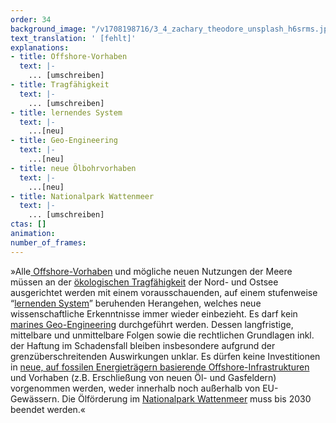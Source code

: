 ```yaml
---
order: 34
background_image: "/v1708198716/3_4_zachary_theodore_unsplash_h6srms.jpg#4cd4ff"
text_translation: ' [fehlt]'
explanations:
- title: Offshore-Vorhaben
  text: |-
    ... [umschreiben]
- title: Tragfähigkeit
  text: |-
    ... [umschreiben]
- title: lernendes System
  text: |-
    ...[neu]
- title: Geo-Engineering
  text: |-
    ...[neu]
- title: neue Ölbohrvorhaben
  text: |-
    ...[neu]
- title: Nationalpark Wattenmeer
  text: |-
    ... [umschreiben]
ctas: []
animation:
number_of_frames:
---
```

»Alle[ Offshore-Vorhaben](# "Offshore-Vorhaben") und mögliche neuen Nutzungen der Meere müssen an der [ökologischen Tragfähigkeit](# "Tragfähigkeit") der Nord- und Ostsee ausgerichtet werden mit einem vorausschauenden, auf einem stufenweise “[lernenden System](# "lernendes System")” beruhenden Herangehen, welches neue wissenschaftliche Erkenntnisse immer wieder einbezieht. Es darf kein [marines Geo-Engineering](# "Geo-Engineering") durchgeführt werden. Dessen langfristige, mittelbare und unmittelbare Folgen sowie die rechtlichen Grundlagen inkl. der Haftung im Schadensfall bleiben insbesondere aufgrund der grenzüberschreitenden Auswirkungen unklar. Es dürfen keine Investitionen in [neue, auf fossilen Energieträgern basierende Offshore-Infrastrukturen](# "neue Ölbohrvorhaben") und Vorhaben (z.B. Erschließung von neuen Öl- und Gasfeldern) vorgenommen werden, weder innerhalb noch außerhalb von EU-Gewässern. Die Ölförderung im [Nationalpark Wattenmeer](# "Nationalpark Wattenmeer") muss bis 2030 beendet werden.«